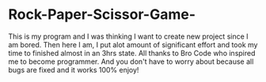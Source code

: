 # Rock-Paper-Scissor-Game-

This is my program and I was thinking I want to create new project since I am bored. Then here I am, I put alot amount of significant effort and took my time to finished 
almost in an 3hrs state. All thanks to Bro Code who inspired me to become programmer. And you don't have to worry about because all bugs are fixed and it works 100% enjoy! 
